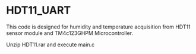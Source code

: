 # HDT11_UART

This code is designed for humidity and temperature acquisition from HDT11 sensor module and TM4c123GHPM Microcontroller.

Unzip HDT11.rar and execute main.c
